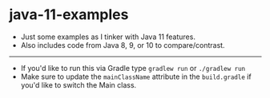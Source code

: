 # java-11-examples
* Just some examples as I tinker with Java 11 features. 
* Also includes code from Java 8, 9, or 10 to compare/contrast.

*** 
* If you'd like to run this via Gradle type `gradlew run` or `./gradlew run` 
* Make sure to update the `mainClassName` attribute in the `build.gradle` if you'd like to switch the Main class.